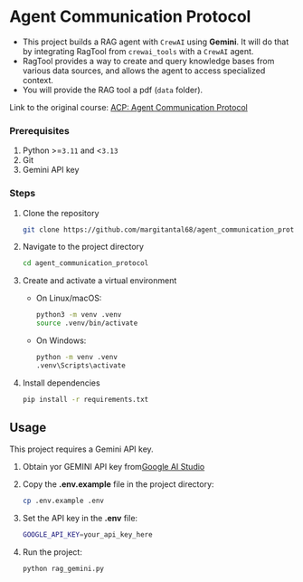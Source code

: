 # Agent Communication Protocol

- This project builds a RAG agent with `CrewAI` using **Gemini**. It will do that by integrating RagTool from `crewai_tools` with a `CrewAI` agent. 
- RagTool provides a way to create and query knowledge bases from various data sources, and allows the agent to access specialized context. 
- You will provide the RAG tool a pdf (`data` folder).


Link to the original course: [ACP: Agent Communication Protocol](https://www.deeplearning.ai/short-courses/acp-agent-communication-protocol/)


### Prerequisites

1. Python >=`3.11` and <`3.13`
1. Git
1. Gemini API key

### Steps
1. Clone the repository
    ```bash
    git clone https://github.com/margitantal68/agent_communication_protocol.git
    ```

1. Navigate to the project directory
    ```bash
    cd agent_communication_protocol
    ```

1. Create and activate a virtual environment
    * On Linux/macOS:
        ```bash
        python3 -m venv .venv
        source .venv/bin/activate
        ```

    * On Windows:
        ```bash
        python -m venv .venv
        .venv\Scripts\activate
        ```

1. Install dependencies
    ```bash
    pip install -r requirements.txt
    ```


## Usage

This project requires a Gemini API key. 

1. Obtain yor GEMINI API key from[Google AI Studio](https://aistudio.google.com/app/apikey)
1. Copy the **.env.example** file in the project directory:
    ```bash
    cp .env.example .env
    ```

1. Set the API key in the **.env** file:
    ```bash
    GOOGLE_API_KEY=your_api_key_here
    ```

1. Run the project:
    ```bash
    python rag_gemini.py
    ```
